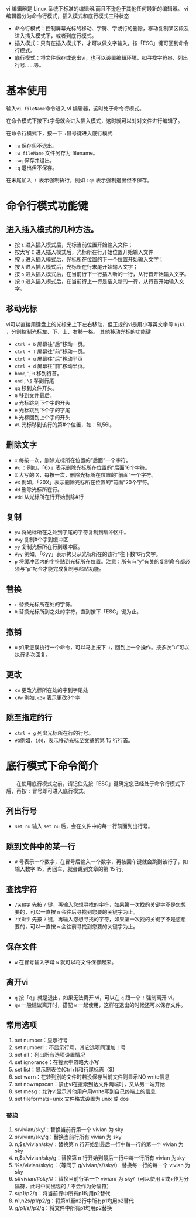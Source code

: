vi 编辑器是 Linux 系统下标准的编辑器.而且不逊色于其他任何最新的编辑器。
vi 编辑器分为命令行模式，插入模式和底行模式三种状态

- 命令行模式：控制屏幕光标的移动、字符、字或行的删除，移动复制某区段及进入插入模式下，或者到底行模式。
- 插入模式：只有在插入模式下，才可以做文字输入，按「ESC」键可回到命令行模式。
- 底行模式：将文件保存或退出vi，也可以设置编辑环境，如寻找字符串、列出行号……等。

# 基本使用

输入`vi fileName`命令进入 vi 编辑器，这时处于命令行模式。

在命令模式下按下`i`字母就会进入插入模式，这时就可以对对文件进行编辑了。

在命令行模式下，按一下 `:`冒号键进入底行模式

- `:w` 保存但不退出。
- `:w fileName` 文件另存为 filename。
- `:wq` 保存并退出。
- `:q` 退出但不保存。

在末尾加入 `！` 表示强制执行，例如 `:q!` 表示强制退出但不保存。

# 命令行模式功能键

## 进入插入模式的几种方法。

- 按 `i` 进入插入模式后，光标当前位置开始输入文件；
- 按大写 `I` 进入插入模式后，光标所在行开始位置开始输入文件
- 按 `a` 进入插入模式后，光标所在位置的下一个位置开始输入文字；
- 按 `A` 进入插入模式后，光标所在行末尾开始输入文字；
- 按 `o` 进入插入模式后，在当前行下一行插入新的一行，从行首开始输入文字。
- 按 `O` 进入插入模式后，在当前行上一行是插入新的一行，从行首开始输入文字。

## 移动光标

vi可以直接用键盘上的光标来上下左右移动，但正规的vi是用小写英文字母 `hjkl` ，分别控制光标左、下、上、右移一格。
其他移动光标的功能键

- `ctrl + b` 屏幕往“后”移动一页。
- `ctrl + f` 屏幕往“前”移动一页。
- `ctrl + u` 屏幕往“后”移动半页
- `ctrl + d` 屏幕往“前”移动半页。
- `home`,`^`, `0` 移到行首。
- `end` , `\$` 移到行尾
- `gg` 移到文件开头。
- `G` 移到文件最后。
- `w` 光标跳到下个字的开头
- `e` 光标跳到下个字的字尾
- `b` 光标回到上个字的开头
- `#l` 光标移到该行的第#个位置，如：5l,56l。

## 删除文字

- `x` 每按一次，删除光标所在位置的“后面”一个字符。
- `#x` ：例如，「6x」表示删除光标所在位置的“后面”6个字符。
- `X` 大写的 X，每按一次，删除光标所在位置的“前面”一个字符。
- `#X` 例如，「20X」表示删除光标所在位置的“前面”20个字符。
- `dd` 删除光标所在行。
- `#dd` 从光标所在行开始删除#行

## 复制

- `yw` 将光标所在之处到字尾的字符复制到缓冲区中。
- `#wy` 复制#个字到缓冲区
- `yy` 复制光标所在行到缓冲区。
- `#yy` 例如，「6yy」表示拷贝从光标所在的该行“往下数”6行文字。
- `p` 将缓冲区内的字符贴到光标所在位置。注意：所有与“y”有关的复制命令都必须与“p”配合才能完成复制与粘贴功能。

## 替换

- `r` 替换光标所在处的字符。
- `R` 替换光标所到之处的字符，直到按下「ESC」键为止。

## 撤销

- `u` 如果您误执行一个命令，可以马上按下 `u`，回到上一个操作。按多次“u”可以执行多次回复。

## 更改

- `cw` 更改光标所在处的字到字尾处
- `c#w` 例如, `c3w` 表示更改3个字

## 跳至指定的行

- `ctrl + g` 列出光标所在行的行号。
- `#G`例如，`10G`，表示移动光标至文章的第 15 行行首。

# 底行模式下命令简介

　　在使用底行模式之前，请记住先按「ESC」键确定您已经处于命令行模式下后，再按 `:` 冒号即可进入底行模式。

## 列出行号

- `set nu` 输入 `set nu` 后，会在文件中的每一行前面列出行号。

## 跳到文件中的某一行

- `#` 号表示一个数字，在冒号后输入一个数字，再按回车键就会跳到该行了，如输入数字 15，再回车，就会跳到文章的第 15 行。

## 查找字符

- `/关键字` 先按 `/` 键，再输入您想寻找的字符，如果第一次找的关键字不是您想要的，可以一直按 `n` 会往后寻找到您要的关键字为止。
- `?关键字` 先按 `?` 键，再输入您想寻找的字符，如果第一次找的关键字不是您想要的，可以一直按 `n` 会往前寻找到您要的关键字为止。

## 保存文件

- `w` 在冒号输入字母 `w` 就可以将文件保存起来。

## 离开vi

- `q` 按「q」就是退出，如果无法离开 vi，可以在 `q` 跟一个 `!` 强制离开 vi。
- `qw` 一般建议离开时，搭配 `w` 一起使用，这样在退出的时候还可以保存文件。

## 常用选项

1. set number：显示行号
2. set number!：不显示行号，其它选项同理加！号
3. set all：列出所有选项设置情况
4. set ignorance：在搜索中忽略大小写
5. set list：显示制表位(Ctrl+I)和行尾标志（$)
6. set warn：在转到别的文件时若没保存当前文件则显示NO write信息
7. set nowrapscan：禁止vi在搜索到达文件两端时，又从另一端开始
8. set mesg：允许vi显示其他用户用write写到自己终端上的信息
9. set fileformats=unix 文件格式设置为 unix 或 dos

### 替换

1. s/vivian/sky/：替换当前行第一个 vivian 为 sky
2. s/vivian/sky/g：替换当前行所有 vivian 为 sky
3. n,$s/vivian/sky/：替换第 n 行开始到最后一行中每一行的第一个 vivian 为 sky
4. n,$s/vivian/sky/g：替换第 n 行开始到最后一行中每一行所有 vivian 为sky
5. %s/vivian/sky/g：（等同于 g/vivian/s//sky/） 替换每一行的每一个 vivian 为 sky
6. s#vivian/#sky/#：替换当前行第一个 vivian/ 为 sky/（可以使用 #或+作为分隔符，此时中间出现的 / 不会作为分隔符）
7. s/p1/p2/g：将当前行中所有p1均用p2替代
8. n1,n2s/p1/p2/g：将第n1至n2行中所有p1均用p2替代
9. g/p1/s//p2/g：将文件中所有p1均用p2替换